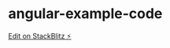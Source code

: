 # angular-example-code

[Edit on StackBlitz ⚡️](https://stackblitz.com/edit/stackblitz-starters-mfuepe)